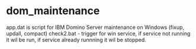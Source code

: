 # dom_maintenance
app.dat is script for IBM Domino Server maintenance on Windows (fixup, updall, compact)
check2.bat - trigger for win service, if service not running it wil be run, if service already runnning it wil be stopped.
